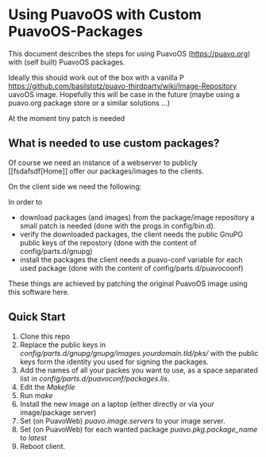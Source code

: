 # Using PuavoOS with Custom PuavoOS-Packages

This document describes the steps for using PuavoOS (https://puavo.org) with (self built) PuavoOS packages.

Ideally this should work out of the box with a vanilla P https://github.com/basilstotz/puavo-thirdparty/wiki/Image-Repository uavoOS image. Hopefully this will be case in the future (maybe using a puavo.org package store or a similar solutions ...)

At the moment tiny patch is needed 

## What is needed to use custom packages?

Of course we need an instance of a webserver to publicly [[fsdafsdf[Home]] offer our packages/images to the clients. 

On the client side we need the following: 

In order to
- download packages (and images) from the package/image repository a small patch is needed (done with the progs in config/bin.d).
- verify the downloaded packages, the client needs the public GnuPG public keys of the repostory (done with the content of config/parts.d/gnupg)
- install the packages the client needs a puavo-conf variable for each used package (done with the content of config/parts.d/puavocoonf)

These things are achieved by patching the original PuavoOS image using this software here.

## Quick Start

1) Clone this repo
2) Replace the public keys in *config/parts.d/gnupg/gnupg/images.yourdomain.tld/pks/* with the public keys form the identity you used for signing the packages.
3) Add the names of all your packes you want to use, as a space separated list in *config/parts.d/puavoconf/packages.lis*.
4) Edit the *Makefile*
5) Run *make*
6) Install the new image on a laptop (either directly or via your image/package server)
7) Set (on PuavoWeb) *puavo.image.servers* to your image server.
8) Set (on PuavoWeb) for each wanted package *puavo.pkg.package_name* to *latest*
9) Reboot client.

